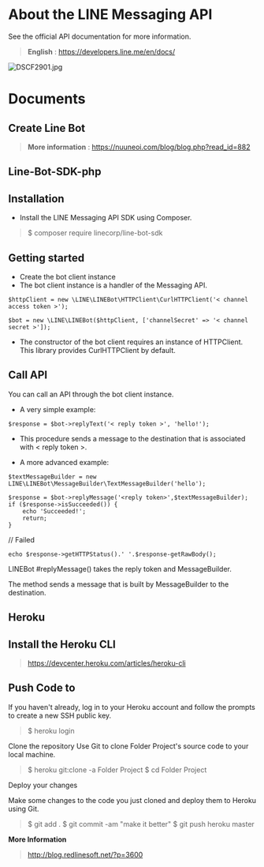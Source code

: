 About the LINE Messaging API
===================

See the official API documentation for more information.
> **English** : https://developers.line.me/en/docs/

![DSCF2901.jpg](https://www.picz.in.th/images/2018/02/12/DSCF2901.jpg)


Documents
===================

Create Line Bot
-----
> **More information** :  https://nuuneoi.com/blog/blog.php?read_id=882 


Line-Bot-SDK-php
-----

Installation
-----

- Install the LINE Messaging API SDK using Composer.
>$ composer require linecorp/line-bot-sdk

Getting started
-----
- Create the bot client instance
- The bot client instance is a handler of the Messaging API.

``` 
$httpClient = new \LINE\LINEBot\HTTPClient\CurlHTTPClient('< channel access token >');

$bot = new \LINE\LINEBot($httpClient, ['channelSecret' => '< channel secret >']);
```
- The constructor of the bot client requires an instance of HTTPClient. This library provides CurlHTTPClient by default.

Call API
-----
You can call an API through the bot client instance.

- A very simple example:
```
$response = $bot->replyText('< reply token >', 'hello!');
```

- This procedure sends a message to the destination that is associated with < reply token >.

- A more advanced example:

```
$textMessageBuilder = new LINE\LINEBot\MessageBuilder\TextMessageBuilder('hello');

$response = $bot->replyMessage('<reply token>',$textMessageBuilder);
if ($response->isSucceeded()) {
    echo 'Succeeded!';
    return;
}
```

// Failed
```
echo $response->getHTTPStatus().' '.$response-getRawBody();
```
LINEBot #replyMessage() takes the reply token and MessageBuilder. 

The method sends a message that is built by MessageBuilder to the destination.


Heroku
-----

Install the Heroku CLI
-----
>https://devcenter.heroku.com/articles/heroku-cli

Push Code to 
-----
If you haven't already, log in to your Heroku account and follow the prompts to create a new SSH public key.

>$ heroku login

Clone the repository
Use Git to clone Folder Project's source code to your local machine.

>$ heroku git:clone -a Folder Project
>$ cd Folder Project

Deploy your changes

Make some changes to the code you just cloned and deploy them to Heroku using Git.

>$ git add .
>$ git commit -am "make it better"
>$ git push heroku master


**More Information**
> http://blog.redlinesoft.net/?p=3600